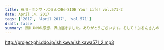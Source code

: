 ```yaml
---
title: 石川・ホンマ・ぶるんのBe-SIDE Your Life! vol.571-2
date: April 14, 2017
tags: ['2017', 'April 2017', 'vol.571']
draft: false
summary: 西川ANNの感想、沢山届きました。ありがとうございます。そして！ぶるんさんの「知らねぇよ！人生相談」MIURA
---
```


http://project-phi.ddo.jp/ishikawa/ishikawa571_2.mp3